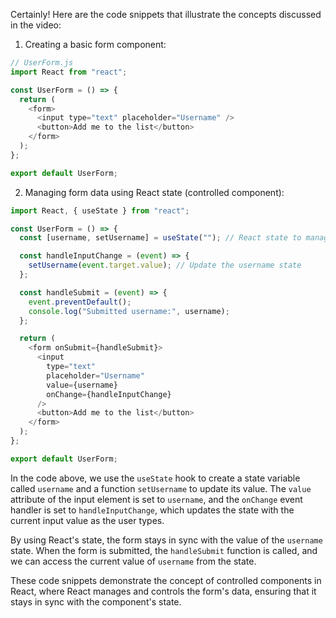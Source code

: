 Certainly! Here are the code snippets that illustrate the concepts discussed in the video:

1. Creating a basic form component:
```javascript
// UserForm.js
import React from "react";

const UserForm = () => {
  return (
    <form>
      <input type="text" placeholder="Username" />
      <button>Add me to the list</button>
    </form>
  );
};

export default UserForm;
```

2. Managing form data using React state (controlled component):
```javascript
import React, { useState } from "react";

const UserForm = () => {
  const [username, setUsername] = useState(""); // React state to manage username

  const handleInputChange = (event) => {
    setUsername(event.target.value); // Update the username state
  };

  const handleSubmit = (event) => {
    event.preventDefault();
    console.log("Submitted username:", username);
  };

  return (
    <form onSubmit={handleSubmit}>
      <input
        type="text"
        placeholder="Username"
        value={username}
        onChange={handleInputChange}
      />
      <button>Add me to the list</button>
    </form>
  );
};

export default UserForm;
```

In the code above, we use the `useState` hook to create a state variable called `username` and a function `setUsername` to update its value. The `value` attribute of the input element is set to `username`, and the `onChange` event handler is set to `handleInputChange`, which updates the state with the current input value as the user types.

By using React's state, the form stays in sync with the value of the `username` state. When the form is submitted, the `handleSubmit` function is called, and we can access the current value of `username` from the state.

These code snippets demonstrate the concept of controlled components in React, where React manages and controls the form's data, ensuring that it stays in sync with the component's state.